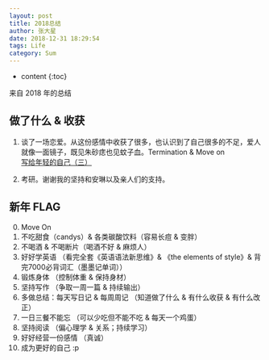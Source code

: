 ```yaml
---
layout: post 
title: 2018总结
author: 张大星
date: 2018-12-31 18:29:54
tags: Life
category: Sum
---
```

* content
{:toc}

来自 2018 年的总结 





## 做了什么 & 收获

1. 谈了一场恋爱。从这份感情中收获了很多，也认识到了自己很多的不足，爱人就像一面镜子，既见朱砂痣也见蚊子血。Termination & Move on  
[写给年轻的自己（三）](https://www.amoal.cn/2018/12/25/sumLove/)

2. 考研。谢谢我的坚持和安琳以及亲人们的支持。


## 新年 FLAG

0. Move On
1. 不吃甜食（candys）& 各类碳酸饮料（容易长痘 & 变胖）
2. 不喝酒 & 不喝断片（喝酒不好 & 麻烦人）
3. 好好学英语 （看完全套《英语语法新思维》& 《the elements of style》& 背完7000必背词汇（墨墨记单词））
4. 锻炼身体 （控制体重 & 保持身材）
5. 坚持写作 （争取一周一篇 & 持续输出）
6. 多做总结：每天写日记 & 每周周记 （知道做了什么 & 有什么收获 & 有什么改正）
7. 一日三餐不能忘 （可以少吃但不能不吃 & 每天一个鸡蛋）
8. 坚持阅读 （偏心理学 & 关系；持续学习）
9. 好好经营一份感情 （真诚）
10. 成为更好的自己 :p